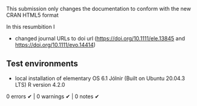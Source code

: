 
This submission only changes the documentation to conform with the new CRAN HTML5 format

In this resumbition I

* changed journal URLs to doi url (https://doi.org/10.1111/ele.13845 and https://doi.org/10.1111/evo.14414)


## Test environments

* local installation of elementary OS 6.1 Jólnir (Built on Ubuntu 20.04.3 LTS) R version 4.2.0


0 errors ✔ | 0 warnings ✔ | 0 notes ✔